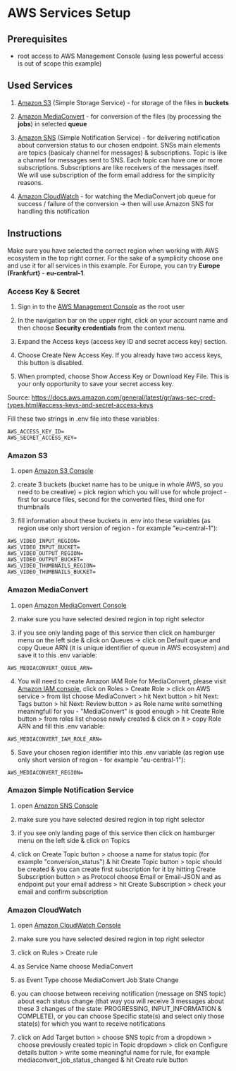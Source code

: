 # AWS Services Setup

## Prerequisites

- root access to AWS Management Console (using less powerful access is out of scope this example)
  

## Used Services

1. [Amazon S3](#amazon-s3) (Simple Storage Service) - for storage of the files in **buckets**

2. [Amazon MediaConvert](#amazon-mediaconvert) - for conversion of the files (by processing the **jobs**) in selected **queue** 

3. [Amazon SNS](#amazon-simple-notification-service) (Simple Notification Service) - for delivering notification about conversion status to our chosen endpoint. SNSs main elements are topics (basicaly channel for messages) & subscriptions. Topic is like a channel for messages sent to SNS. Each topic can have one or more subscriptions. Subscriptions are like receivers of the messages itself. We will use subscription of the form email address for the simplicity reasons. 

4. [Amazon CloudWatch](#amazon-cloudwatch) - for watching the MediaConvert job queue for success / failure of the conversion -> then will use Amazon SNS for handling this notification 

## Instructions

Make sure you have selected the correct region when working with AWS ecosystem in the top right corner. For the sake of a symplicity choose one and use it for all services in this example. For Europe, you can try **Europe (Frankfurt)** - **eu-central-1**.

### Access Key & Secret

1. Sign in to the [AWS Management Console](https://console.aws.amazon.com/) as the root user

2. In the navigation bar on the upper right, click on your account name and then choose **Security credentials** from the context menu.

3. Expand the Access keys (access key ID and secret access key) section.

4. Choose Create New Access Key. If you already have two access keys, this button is disabled.

5. When prompted, choose Show Access Key or Download Key File. This is your only opportunity to save your secret access key.

Source: https://docs.aws.amazon.com/general/latest/gr/aws-sec-cred-types.html#access-keys-and-secret-access-keys

Fill these two strings in .env file into these variables:
```
AWS_ACCESS_KEY_ID=
AWS_SECRET_ACCESS_KEY=
```

### Amazon S3

1. open [Amazon S3 Console](https://s3.console.aws.amazon.com/s3/home)

2. create 3 buckets (bucket name has to be unique in whole AWS, so you need to be creative) + pick region which you will use for whole project - first for source files, second for the converted files, third one for thumbnails

3. fill information about these buckets in .env into these variables (as region use only short version of region - for example "eu-central-1"):
```
AWS_VIDEO_INPUT_REGION=
AWS_VIDEO_INPUT_BUCKET=
AWS_VIDEO_OUTPUT_REGION=
AWS_VIDEO_OUTPUT_BUCKET=
AWS_VIDEO_THUMBNAILS_REGION=
AWS_VIDEO_THUMBNAILS_BUCKET=
```

### Amazon MediaConvert
1. open [Amazon MediaConvert Console](https://console.aws.amazon.com/mediaconvert)
 
2. make sure you have selected desired region in top right selector
 
3. if you see only landing page of this service then click on hamburger menu on the left side & click on Queues -> click on Default queue and copy Queue ARN (it is unique identifier of queue in AWS ecosystem) and save it to this .env variable:
```
AWS_MEDIACONVERT_QUEUE_ARN=
```

4. You will need to create Amazon IAM Role for MediaConvert, please visit [Amazon IAM console](https://console.aws.amazon.com/iam/), click on Roles > Create Role > click on AWS service > from list choose MediaConvert > hit Next button > hit Next: Tags button > hit Next: Review button > as Role name write something meaningfull for you - "MediaConvert" is good enough > hit Create Role button > from roles list choose newly created & click on it > copy Role ARN and fill this .env variable:
```
AWS_MEDIACONVERT_IAM_ROLE_ARN=
```  

5. Save your chosen region identifier into this .env variable  (as region use only short version of region - for example "eu-central-1"):
```
AWS_MEDIACONVERT_REGION=
```

### Amazon Simple Notification Service
1. open [Amazon SNS Console](https://console.aws.amazon.com/sns)

2. make sure you have selected desired region in top right selector

3. if you see only landing page of this service then click on hamburger menu on the left side & click on Topics

3. click on Create Topic button > choose a name for status topic (for example "conversion_status") & hit Create Topic button > topic should be created & you can create first subscription for it by hitting Create Subscription button > as Protocol choose Email or Email-JSON and as endpoint put your email address > hit Create Subscription > check your email and confirm subscription
  
### Amazon CloudWatch
1. open [Amazon CloudWatch Console](https://console.aws.amazon.com/cloudwatch)

2. make sure you have selected desired region in top right selector

3. click on Rules > Create rule

3. as Service Name choose MediaConvert

4. as Event Type choose MediaConvert Job State Change

5. you can choose between receiving notification (message on SNS topic) about each status change (that way you will receive 3 messages about these 3 changes of the state: PROGRESSING, INPUT_INFORMATION & COMPLETE), or you can choose Specific state(s) and select only those state(s) for which you want to receive notifications

5. click on Add Target button > choose SNS topic from a dropdown > choose previously created topic in Topic dropdown > click on Configure details button > write some meaningful name for rule, for example mediaconvert_job_status_changed & hit Create rule button

